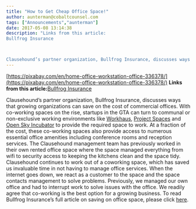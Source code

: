 ```yaml
---
title: "How to Get Cheap Office Space!"
author: aunterman@cobaltcounsel.com
tags: ["Announcements","aunterman"]
date: 2017-05-08 13:14:38
description: "Links from this article:
Bullfrog Insurance



Clausehound’s partner organization, Bullfrog Insurance, discusses ways that growing organization..."
---
```


[https://pixabay.com/en/home-office-workstation-office-336378/](https://pixabay.com/en/home-office-workstation-office-336378/)
**Links from this article:**[Bullfrog Insurance](http://bullfroginsurance.com/)

Clausehound’s partner organization, Bullfrog Insurance, discusses ways that growing organizations can save on the cost of commercial offices. With co-working spaces on the rise, startups in the GTA can turn to communal or non-exclusive working environments like [Workhaus](http://workhaus.bz/), [Project Spaces](https://www.projectspac.es/) and [Open Sky Incubator](https://www.openskyincubator.ca/) to provide the required space to work. At a fraction of the cost, these co-working spaces also provide access to numerous essential office amenities including conference rooms and reception services. The Clausehound management team has previously worked in their own rented office space where the space managed everything from wifi to security access to keeping the kitchens clean and the space tidy. Clausehound continues to work out of a coworking space, which has saved us invaluable time in not having to manage office services. When the internet goes down, we react as a customer to the space and the space contacts management to solve problems. Previously, we managed our own office and had to interrupt work to solve issues with the office. We readily agree that co-working is the best option for a growing business.
To read Bullfrog Insurance’s full article on saving on office space, please click [here](http://bullfroginsurance.com/blog/how-to-get-cheap-office-space/). 